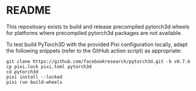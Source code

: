 # README

This repositoary exists to build and release precompiled pytorch3d wheels for
platforms where precompiled pytorch3d packages are not available.

To test build PyTorch3D with the provided Pixi configuration locally, adapt the
following snippets (refer to the GitHub action script) as appropriate:

    git clone https://github.com/facebookresearch/pytorch3d.git -b v0.7.6
    cp pixi.lock pixi.toml pytorch3d
    cd pytorch3d
    pixi install --locked
    pixi run build-wheels
